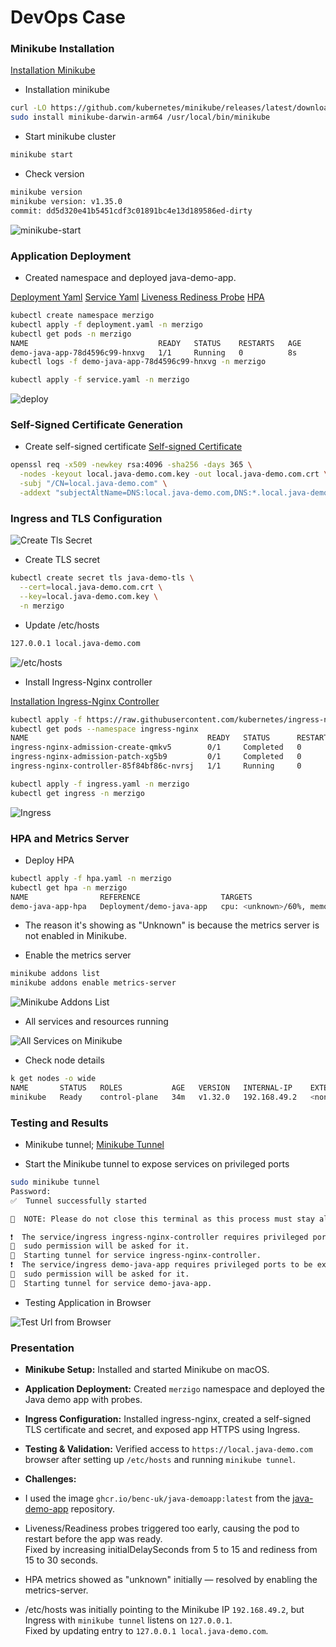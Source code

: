 # DevOps Case

### Minikube Installation
[Installation Minikube](https://minikube.sigs.k8s.io/docs/start/?arch=%2Fmacos%2Farm64%2Fstable%2Fbinary+download)

- Installation minikube

```bash
curl -LO https://github.com/kubernetes/minikube/releases/latest/download/minikube-darwin-arm64
sudo install minikube-darwin-arm64 /usr/local/bin/minikube
```
- Start minikube cluster

```bash
minikube start
```
- Check version

```bash
minikube version
minikube version: v1.35.0
commit: dd5d320e41b5451cdf3c01891bc4e13d189586ed-dirty
```

![minikube-start](image-1.png)

### Application Deployment
- Created namespace and deployed java-demo-app.

[Deployment Yaml](https://kubernetes.io/docs/concepts/workloads/controllers/deployment/)
[Service Yaml](https://kubernetes.io/docs/concepts/services-networking/service/)
[Liveness Rediness Probe](https://kubernetes.io/docs/tasks/configure-pod-container/configure-liveness-readiness-startup-probes/)
[HPA](https://medium.com/@amirhosseineidy/how-to-make-a-kubernetes-autoscaling-hpa-with-example-f2849c7bbd0b)

```bash
kubectl create namespace merzigo
kubectl apply -f deployment.yaml -n merzigo
kubectl get pods -n merzigo
NAME                             READY   STATUS    RESTARTS   AGE
demo-java-app-78d4596c99-hnxvg   1/1     Running   0          8s
kubectl logs -f demo-java-app-78d4596c99-hnxvg -n merzigo

kubectl apply -f service.yaml -n merzigo
```

![deploy](image.png)


### Self-Signed Certificate Generation

- Create self-signed certificate
[Self-signed Certificate](https://stackoverflow.com/questions/10175812/how-can-i-generate-a-self-signed-ssl-certificate-using-openssl)

```bash
openssl req -x509 -newkey rsa:4096 -sha256 -days 365 \
  -nodes -keyout local.java-demo.com.key -out local.java-demo.com.crt \
  -subj "/CN=local.java-demo.com" \
  -addext "subjectAltName=DNS:local.java-demo.com,DNS:*.local.java-demo.com,IP:192.168.49.2"
```

### Ingress and TLS Configuration

![Create Tls Secret](image-2.png)

- Create TLS secret

```bash
kubectl create secret tls java-demo-tls \
  --cert=local.java-demo.com.crt \
  --key=local.java-demo.com.key \
  -n merzigo
```

- Update /etc/hosts

```bash
127.0.0.1 local.java-demo.com
```

![/etc/hosts](image-5.png)

- Install Ingress-Nginx controller

[Installation Ingress-Nginx Controller](https://spacelift.io/blog/kubernetes-ingress)

```bash
kubectl apply -f https://raw.githubusercontent.com/kubernetes/ingress-nginx/controller-v1.3.0/deploy/static/provider/cloud/deploy.yaml
kubectl get pods --namespace ingress-nginx
NAME                                        READY   STATUS      RESTARTS   AGE
ingress-nginx-admission-create-qmkv5        0/1     Completed   0          151m
ingress-nginx-admission-patch-xg5b9         0/1     Completed   0          151m
ingress-nginx-controller-85f84bf86c-nvrsj   1/1     Running     0          151m
```

```bash
kubectl apply -f ingress.yaml -n merzigo
kubectl get ingress -n merzigo
```
![Ingress](image-7.png)

### HPA and Metrics Server

- Deploy HPA

```bash
kubectl apply -f hpa.yaml -n merzigo
kubectl get hpa -n merzigo
NAME                REFERENCE                  TARGETS                                     MINPODS   MAXPODS   REPLICAS   AGE
demo-java-app-hpa   Deployment/demo-java-app   cpu: <unknown>/60%, memory: <unknown>/70%   1         3         0          14s
```
- The reason it's showing as "Unknown" is because the metrics server is not enabled in Minikube.

- Enable the metrics server
```bash
minikube addons list
minikube addons enable metrics-server
```
![Minikube Addons List](image-4.png)

- All services and resources running

![All Services on Minikube](image-6.png)

- Check node details

```bash
k get nodes -o wide
NAME       STATUS   ROLES           AGE   VERSION   INTERNAL-IP    EXTERNAL-IP   OS-IMAGE             KERNEL-VERSION     CONTAINER-RUNTIME
minikube   Ready    control-plane   34m   v1.32.0   192.168.49.2   <none>        Ubuntu 22.04.5 LTS   6.10.11-linuxkit   docker://27.4.1
```

### Testing and Results

- Minikube tunnel;
[Minikube Tunnel](https://minikube.sigs.k8s.io/docs/commands/tunnel/)

- Start the Minikube tunnel to expose services on privileged ports

```bash
sudo minikube tunnel
Password:
✅  Tunnel successfully started

📌  NOTE: Please do not close this terminal as this process must stay alive for the tunnel to be accessible ...

❗  The service/ingress ingress-nginx-controller requires privileged ports to be exposed: [80 443]
🔑  sudo permission will be asked for it.
🏃  Starting tunnel for service ingress-nginx-controller.
❗  The service/ingress demo-java-app requires privileged ports to be exposed: [80 443]
🔑  sudo permission will be asked for it.
🏃  Starting tunnel for service demo-java-app.
```

- Testing Application in Browser

![Test Url from Browser](image-3.png)


### Presentation

- **Minikube Setup:** Installed and started Minikube on macOS.

- **Application Deployment:** Created `merzigo` namespace and deployed the Java demo app with probes.

- **Ingress Configuration:** Installed ingress-nginx, created a self-signed TLS certificate and secret, and exposed app HTTPS using Ingress.

- **Testing & Validation:** Verified access to `https://local.java-demo.com` browser after setting up `/etc/hosts` and running `minikube tunnel`.

- **Challenges:**
- I used the image `ghcr.io/benc-uk/java-demoapp:latest` from the [java-demo-app](https://github.com/benc-uk/java-demoapp) repository.
- Liveness/Readiness probes triggered too early, causing the pod to restart before the app was ready.  
  Fixed by increasing initialDelaySeconds from 5 to 15 and rediness from 15 to 30 seconds.

- HPA metrics showed as "unknown" initially — resolved by enabling the metrics-server. 

- /etc/hosts was initially pointing to the Minikube IP `192.168.49.2`, but Ingress with `minikube tunnel` listens on `127.0.0.1`.  
  Fixed by updating entry to `127.0.0.1 local.java-demo.com`.